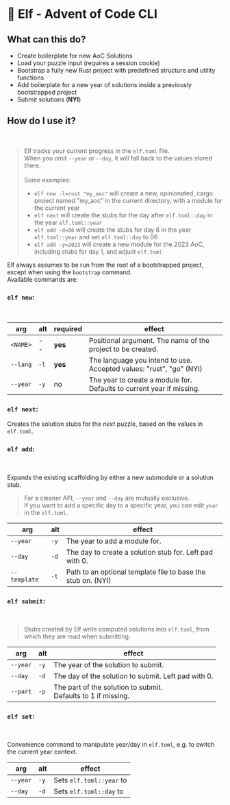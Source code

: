 # 🧝 Elf - Advent of Code CLI

## What can this do?
- Create boilerplate for new AoC Solutions
- Load your puzzle input (requires a session cookie)
- Bootstrap a fully new Rust project with predefined structure and utility functions
- Add boilerplate for a new year of solutions inside a previously bootstrapped project
- Submit solutions (**NYI**)

## How do I use it?
<br>

> Elf tracks your current progress in the `elf.toml` file.<br>
> When you omit `--year` or `--day`, it will fall back to the values stored there.<br><br>
> Some examples:
> - `elf new -l=rust "my_aoc"` will create a new, opinionated, cargo project named "my_aoc" in the current directory, with a module for the current year
> - `elf next` will create the stubs for the day after `elf.toml::day` in the year `elf.toml::year`
> - `elf add -d=06` will create the stubs for day 6 in the year `elf.toml::year` and set `elf.toml::day` to 06
> - `elf add -y=2023` will create a new module for the 2023 AoC, including stubs for day 1, and adjust `elf.toml`

Elf always assumes to be run from the root of a bootstrapped project, except when using the `bootstrap` command.<br>
Available commands are:

### `elf new`:
<br>

| arg      | alt  | required  | effect                                                                     |
|----------|------|-----------|----------------------------------------------------------------------------|
| `<NAME>` | --   | **yes**   | Positional argument. The name of the project to be created.                |
| `--lang` | `-l` | **yes**   | The language you intend to use. Accepted values: "rust", "go" (NYI)        |
| `--year` | `-y` | no        | The year to create a module for. <br> Defaults to current year if missing. |


### `elf next`:

Creates the solution stubs for the *next* puzzle, based on the values in `elf.toml`.


### `elf add`:
<br>

Expands the existing scaffolding by either a new submodule or a solution stub.

> For a cleaner API, `--year` and `--day` are mutually exclusive.<br>
> If you want to add a specific day to a specific year, you can edit `year` in the `elf.toml`.


| arg          | alt  | effect                                                       |
|--------------|------|--------------------------------------------------------------|
| `--year`     | `-y` | The year to add a module for.                                |
| `--day`      | `-d` | The day to create a solution stub for. Left pad with 0.      |
| `--template` | `-t` | Path to an optional template file to base the stub on. (NYI) |


### `elf submit`:
<br> 

> Stubs created by Elf write computed solutions into `elf.toml`, from which they are read when submitting. <br>

| arg      | alt  | effect                                                             |
|----------|------|--------------------------------------------------------------------|
| `--year` | `-y` | The year of the solution to submit.                                |
| `--day`  | `-d` | The day of the solution to submit. Left pad with 0.                |
| `--part` | `-p` | The part of the solution to submit. <br> Defaults to 1 if missing. |

### `elf set`:
<br>

Convenience command to manipulate year/day in `elf.toml`, e.g. to switch the current year context. 

| arg      | alt  | effect                          |
|----------|------|---------------------------------|
| `--year` | `-y` | Sets `elf.toml::year` to <YEAR> |
| `--day`  | `-d` | Sets `elf.toml::day` to <DAY>   |
